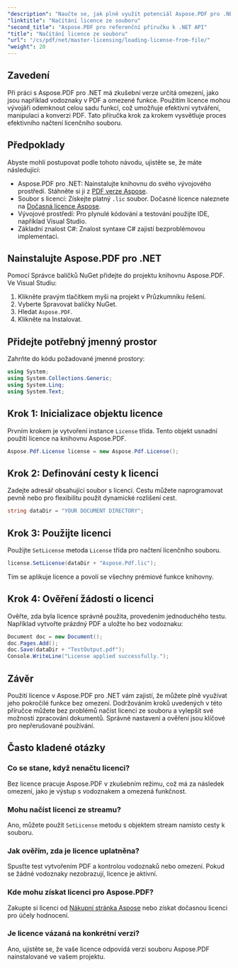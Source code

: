 ```yaml
---
"description": "Naučte se, jak plně využít potenciál Aspose.PDF pro .NET s naším podrobným návodem na načtení licence ze souboru."
"linktitle": "Načítání licence ze souboru"
"second_title": "Aspose.PDF pro referenční příručku k .NET API"
"title": "Načítání licence ze souboru"
"url": "/cs/pdf/net/master-licensing/loading-license-from-file/"
"weight": 20
---
```


## Zavedení  

Při práci s Aspose.PDF pro .NET má zkušební verze určitá omezení, jako jsou například vodoznaky v PDF a omezené funkce. Použitím licence mohou vývojáři odemknout celou sadu funkcí, což umožňuje efektivní vytváření, manipulaci a konverzi PDF. Tato příručka krok za krokem vysvětluje proces efektivního načtení licenčního souboru.  

## Předpoklady  

Abyste mohli postupovat podle tohoto návodu, ujistěte se, že máte následující:  

- Aspose.PDF pro .NET: Nainstalujte knihovnu do svého vývojového prostředí. Stáhněte si ji z [PDF verze Aspose](https://releases.aspose.com/pdf/net/).  
- Soubor s licencí: Získejte platný `.lic` soubor. Dočasné licence naleznete na [Dočasná licence Aspose](https://purchase.aspose.com/temporary-license/).  
- Vývojové prostředí: Pro plynulé kódování a testování použijte IDE, například Visual Studio.  
- Základní znalost C#: Znalost syntaxe C# zajistí bezproblémovou implementaci.  

## Nainstalujte Aspose.PDF pro .NET  
Pomocí Správce balíčků NuGet přidejte do projektu knihovnu Aspose.PDF. Ve Visual Studiu:  
1. Klikněte pravým tlačítkem myši na projekt v Průzkumníku řešení.  
2. Vyberte Spravovat balíčky NuGet.  
3. Hledat `Aspose.PDF`.  
4. Klikněte na Instalovat.  

## Přidejte potřebný jmenný prostor  
Zahrňte do kódu požadované jmenné prostory:  

```csharp
using System;
using System.Collections.Generic;
using System.Linq;
using System.Text;
```  

## Krok 1: Inicializace objektu licence  

Prvním krokem je vytvoření instance `License` třída. Tento objekt usnadní použití licence na knihovnu Aspose.PDF.  

```csharp
Aspose.Pdf.License license = new Aspose.Pdf.License();
```  

## Krok 2: Definování cesty k licenci  

Zadejte adresář obsahující soubor s licencí. Cestu můžete naprogramovat pevně nebo pro flexibilitu použít dynamické rozlišení cest.  

```csharp
string dataDir = "YOUR DOCUMENT DIRECTORY";
```  

## Krok 3: Použijte licenci  

Použijte `SetLicense` metoda `License` třída pro načtení licenčního souboru.  

```csharp
license.SetLicense(dataDir + "Aspose.Pdf.lic");
```  

Tím se aplikuje licence a povolí se všechny prémiové funkce knihovny.  

## Krok 4: Ověření žádosti o licenci  

Ověřte, zda byla licence správně použita, provedením jednoduchého testu. Například vytvořte prázdný PDF a uložte ho bez vodoznaku:  

```csharp
Document doc = new Document();
doc.Pages.Add();
doc.Save(dataDir + "TestOutput.pdf");
Console.WriteLine("License applied successfully.");
```  

## Závěr  

Použití licence v Aspose.PDF pro .NET vám zajistí, že můžete plně využívat jeho pokročilé funkce bez omezení. Dodržováním kroků uvedených v této příručce můžete bez problémů načíst licenci ze souboru a vylepšit své možnosti zpracování dokumentů. Správné nastavení a ověření jsou klíčové pro nepřerušované používání.  

## Často kladené otázky  

### Co se stane, když nenačtu licenci?  
Bez licence pracuje Aspose.PDF v zkušebním režimu, což má za následek omezení, jako je výstup s vodoznakem a omezená funkčnost.  

### Mohu načíst licenci ze streamu?  
Ano, můžete použít `SetLicense` metodu s objektem stream namísto cesty k souboru.  

### Jak ověřím, zda je licence uplatněna?  
Spusťte test vytvořením PDF a kontrolou vodoznaků nebo omezení. Pokud se žádné vodoznaky nezobrazují, licence je aktivní.  

### Kde mohu získat licenci pro Aspose.PDF?  
Zakupte si licenci od [Nákupní stránka Aspose](https://purchase.aspose.com/buy) nebo získat dočasnou licenci pro účely hodnocení.  

### Je licence vázaná na konkrétní verzi?  
Ano, ujistěte se, že vaše licence odpovídá verzi souboru Aspose.PDF nainstalované ve vašem projektu.